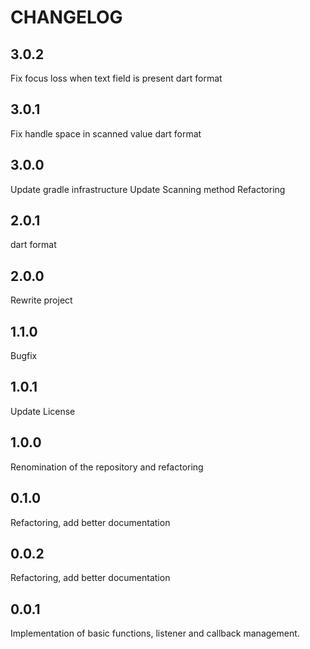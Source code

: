 # CHANGELOG

## 3.0.2

Fix focus loss when text field is present
dart format

## 3.0.1

Fix handle space in scanned value
dart format

## 3.0.0

Update gradle infrastructure
Update Scanning method
Refactoring

## 2.0.1

dart format

## 2.0.0

Rewrite project

## 1.1.0

Bugfix

## 1.0.1

Update License

## 1.0.0

Renomination of the repository and refactoring

## 0.1.0

Refactoring, add better documentation

## 0.0.2

Refactoring, add better documentation

## 0.0.1

Implementation of basic functions, listener and callback management.
